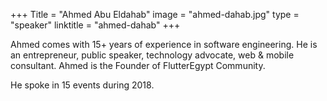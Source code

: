 +++ Title = "Ahmed  Abu Eldahab" image = "ahmed-dahab.jpg" type = "speaker" linktitle = "ahmed-dahab" +++

Ahmed comes with 15+ years of experience in software engineering.  He is an entrepreneur, public speaker, technology advocate, web & mobile consultant.  Ahmed is the Founder of FlutterEgypt Community.

He spoke in 15 events during 2018.